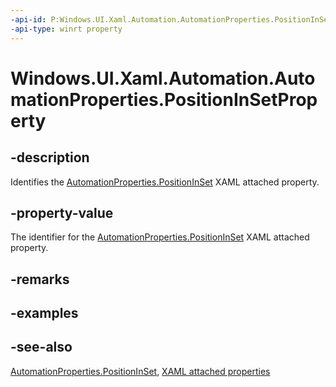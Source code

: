 ```yaml
---
-api-id: P:Windows.UI.Xaml.Automation.AutomationProperties.PositionInSetProperty
-api-type: winrt property
---
```


<!-- Property syntax
public Windows.UI.Xaml.DependencyProperty PositionInSetProperty { get; }
-->

# Windows.UI.Xaml.Automation.AutomationProperties.PositionInSetProperty

## -description

Identifies the [AutomationProperties.PositionInSet](automationproperties_positioninset.md) XAML attached property.



## -property-value

The identifier for the [AutomationProperties.PositionInSet](automationproperties_positioninset.md) XAML attached property.

## -remarks

## -examples

## -see-also

[AutomationProperties.PositionInSet](automationproperties_positioninset.md), [XAML attached properties](/windows/uwp/xaml-platform/attached-properties-overview)
